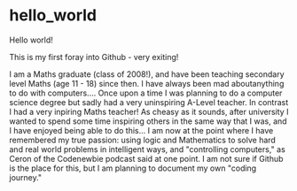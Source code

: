 # hello_world

Hello world!

This is my first foray into Github - very exiting! 

I am a Maths graduate (class of 2008!), and have been teaching secondary level Maths (age 11 - 18) since then. I have always been mad aboutanything to do with computers.... Once upon a time I was planning to do a computer science degree but sadly had a very uninspiring A-Level teacher. In contrast I had a very inpiring Maths teacher! As cheasy as it sounds, after university I wanted to spend some time inspiring others in the same way that I was, and I have enjoyed being able to do this... I am now at the point where I have remembered my true passion: using logic and Mathematics to solve hard and real world problems in intelligent ways, and "controlling computers," as Ceron of the Codenewbie podcast said at one point. I am not sure if Github is the place for this, but I am planning to document my own "coding journey."
